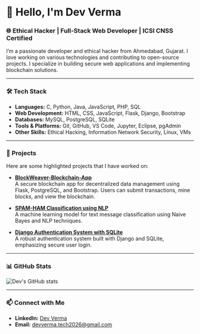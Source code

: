 # 👋 Hello, I'm Dev Verma

### 🌐 Ethical Hacker | Full-Stack Web Developer | ICSI CNSS Certified

I’m a passionate developer and ethical hacker from Ahmedabad, Gujarat. I love working on various technologies and contributing to open-source projects. I specialize in building secure web applications and implementing blockchain solutions.

---

### 🛠️ **Tech Stack**

- **Languages:** C, Python, Java, JavaScript, PHP, SQL
- **Web Development:** HTML, CSS, JavaScript, Flask, Django, Bootstrap
- **Databases:** MySQL, PostgreSQL, SQLite
- **Tools & Platforms:** Git, GitHub, VS Code, Jupyter, Eclipse, pgAdmin
- **Other Skills:** Ethical Hacking, Information Network Security, Linux, VMs

---

### 🚀 **Projects**

Here are some highlighted projects that I have worked on:

- **[BlockWeaver-Blockchain-App](https://github.com/dkv204p/BlockWeaver-Blockchain-App)**  
  A secure blockchain app for decentralized data management using Flask, PostgreSQL, and Bootstrap. Users can submit transactions, mine blocks, and view the blockchain.

- **[SPAM-HAM Classification using NLP](https://github.com/dkv204p/SPAM-HAM-Classification-using-NLP)**  
  A machine learning model for text message classification using Naive Bayes and NLP techniques.

- **[Django Authentication System with SQLite](https://github.com/dkv204p/django-authentication-system-using-sqlite)**  
  A robust authentication system built with Django and SQLite, emphasizing secure user login.

---

### 📊 **GitHub Stats**

![Dev's GitHub stats](https://github-readme-stats.vercel.app/api?username=dkv204p&show_icons=true&theme=radical)

---

### 📫 **Connect with Me**

- **LinkedIn:** [Dev Verma](https://www.linkedin.com/in/devkkverma/)
- **Email:** devverma.tech2026@gmail.com
